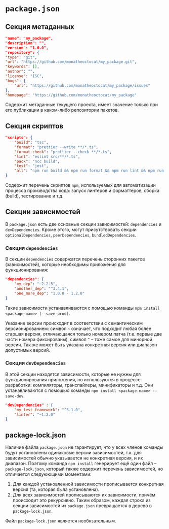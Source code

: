 # `package.json`

## Секция метаданных

```json
"name": "my_package",
"description": "",
"version": "1.0.0",
"repository": {
"type": "git",
"url": "https://github.com/monatheoctocat/my_package.git",
"keywords": [],
"author": "",
"license": "ISC",
"bugs": {
    "url": "https://github.com/monatheoctocat/my_package/issues"
},
"homepage": "https://github.com/monatheoctocat/my_package"
```

Содержит метаданные текущего проекта, имеет значение только при его публикации в каком-либо репозитории пакетов.

## Секция скриптов

```json
"scripts": {
    "build": "tsc",
    "format": "prettier --write **/*.ts",
    "format-check": "prettier --check **/*.ts",
    "lint": "eslint src/**/*.ts",
    "pack": "ncc build",
    "test": "jest",
    "all": "npm run build && npm run format && npm run lint && npm run pack && npm test"
}
```

Содержит перечень скриптов `npm`, используемых для автоматизации процесса производства кода: запуск линтеров и форматтеров, сборка (build), тестирование и т.д.

## Секции зависимостей

В `package.json` есть две основные секции зависимостей: `dependencies` и `devDependencies`. Кроме этого, могут присутствовать секции `optionalDependencies`, `peerDependencies`, `bundledDependencies`.

### Секция `dependencies`



В секции `dependencies` содержатся перечень сторонних пакетов (зависимостей), которые необходимы приложения для функционирования:

```json
"dependencies": {
    "my_dep": "~2.2.5",
    "another_dep": "^3.4.1",
    "one_more_dep": "1.0.0 - 1.2.0"
}
```

Такие зависимости устанавливаются с помощью команды `npm install <package-name> [--save-prod]`.

Указание версии происходит в соответствии с семантическим версионированием: символ `~` означает, что подходит любая более старшая версия, отличающаяся только номером патча (т.е. первые две части номера фиксированы), символ `^` – тоже самое для минорной версии. Так же может быть указана конкретная версия или диапазон допустимых версий.

### Секция `devDependencies`

В этой секции находятся зависимости, которые не нужны для функционирования приложения, но используются в процессе разработки: компиляторы, транспайлеры, минификаторы и т.д. Они устанавливаются с помощью команды `npm install <package-name> --save-dev`.

```json
"devDependencies" : {
    "my_test_framework": "^3.1.0",
    "linter": "~1.2.0"
}
```

## package-lock.json

Наличие файла `package.json` не гарантирует, что у всех членов команды будут установлены одинаковые версии зависимостей, т.к. для зависимостей обычно указывается не конкретная версия, и их диапазон. Поэтому команда `npm install` генерирует ещё один файл – `package-lock.json`, который также содержит перечень зависимостей, но отличается следуюющими моментами:
1. Для каждой установленной зависимости прописывается конкретная версия (та, которая была установлена).
2. Для всех зависимостей прописываются их зависимости, причём происходит это рекурсивно. Таким образом, каждая строка из секции зависимостей из `package.json` превращается в дерево в `package-lock.json`.

Файл `package-lock.json` является необязательным.